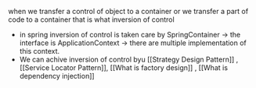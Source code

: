 when we transfer a control of object to a container or we transfer a part of code to a container that is what inversion of control


- in spring inversion of control is taken care by SpringContainer -> the interface is ApplicationContext -> there are multiple implementation of this context.
- We can achive inversion of control byu [[Strategy Design Pattern]]  , [[Service Locator Pattern]], [[What is factory design]] , [[What is dependency injection]]


